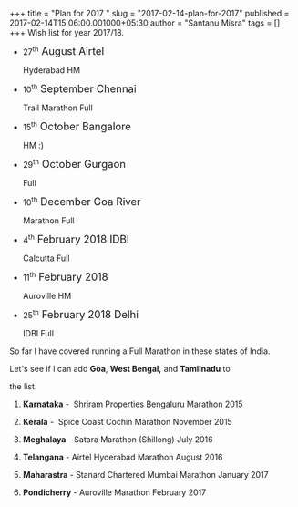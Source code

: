 +++
title = "Plan for 2017 "
slug = "2017-02-14-plan-for-2017"
published = 2017-02-14T15:06:00.001000+05:30
author = "Santanu Misra"
tags = []
+++
Wish list for year 2017/18.

  

  

-   27<sup>th</sup><span style="font-size: 13.5pt;"> August Airtel
    Hyderabad HM</span>
-   10<sup>th</sup><span style="font-size: 13.5pt;"> September Chennai
    Trail Marathon Full</span>
-   15<sup>th</sup><span style="font-size: 13.5pt;"> October Bangalore
    HM :)</span>
-   29<sup>th</sup><span style="font-size: 13.5pt;"> October Gurgaon
    Full </span>
-   10<sup>th</sup><span style="font-size: 13.5pt;"> December Goa River
    Marathon Full </span>
-   4<sup>th</sup><span style="font-size: 13.5pt;"> February 2018 IDBI
    Calcutta Full </span>
-   11<sup>th</sup><span style="font-size: 13.5pt;"> February 2018
    Auroville HM</span>
-   25<sup>th</sup><span style="font-size: 13.5pt;"> February 2018 Delhi
    IDBI Full</span>

  

So far I have covered running a Full Marathon in these states of India.
Let's see if I can add **Goa**, **West Bengal,** and **Tamilnadu** to
the list.

1.  **Karnataka** -  Shriram Properties Bengaluru Marathon 2015
2.  **Kerala** -  Spice Coast Cochin Marathon November 2015 
3.  **Meghalaya** - Satara Marathon (Shillong) July 2016
4.  **Telangana** - Airtel Hyderabad Marathon August 2016
5.  **Maharastra** - Stanard Chartered Mumbai Marathon January 2017 
6.  **Pondicherry** - Auroville Marathon February 2017
